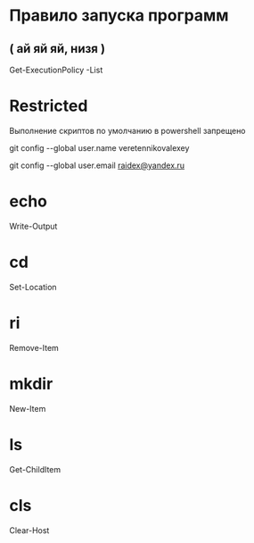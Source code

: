 # Правило запуска программ
## ( ай яй яй, низя )

Get-ExecutionPolicy -List

# Restricted

Выполнение скриптов по умолчанию в powershell запрещено

git config --global user.name veretennikovalexey

git config --global user.email raidex@yandex.ru

# echo

Write-Output

# cd

Set-Location

# ri

Remove-Item

# mkdir

New-Item

# ls

Get-ChildItem

# cls

Clear-Host